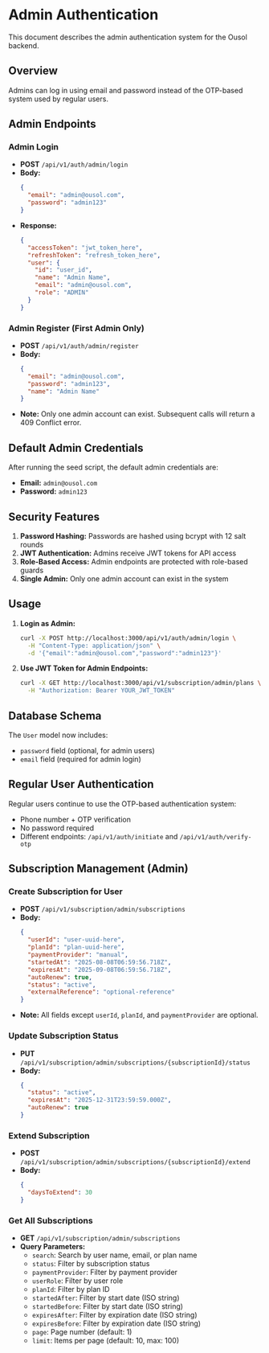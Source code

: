# Admin Authentication

This document describes the admin authentication system for the Ousol backend.

## Overview

Admins can log in using email and password instead of the OTP-based system used by regular users.

## Admin Endpoints

### Admin Login

- **POST** `/api/v1/auth/admin/login`
- **Body:**
  ```json
  {
    "email": "admin@ousol.com",
    "password": "admin123"
  }
  ```
- **Response:**
  ```json
  {
    "accessToken": "jwt_token_here",
    "refreshToken": "refresh_token_here",
    "user": {
      "id": "user_id",
      "name": "Admin Name",
      "email": "admin@ousol.com",
      "role": "ADMIN"
    }
  }
  ```

### Admin Register (First Admin Only)

- **POST** `/api/v1/auth/admin/register`
- **Body:**
  ```json
  {
    "email": "admin@ousol.com",
    "password": "admin123",
    "name": "Admin Name"
  }
  ```
- **Note:** Only one admin account can exist. Subsequent calls will return a 409 Conflict error.

## Default Admin Credentials

After running the seed script, the default admin credentials are:

- **Email:** `admin@ousol.com`
- **Password:** `admin123`

## Security Features

1. **Password Hashing:** Passwords are hashed using bcrypt with 12 salt rounds
2. **JWT Authentication:** Admins receive JWT tokens for API access
3. **Role-Based Access:** Admin endpoints are protected with role-based guards
4. **Single Admin:** Only one admin account can exist in the system

## Usage

1. **Login as Admin:**

   ```bash
   curl -X POST http://localhost:3000/api/v1/auth/admin/login \
     -H "Content-Type: application/json" \
     -d '{"email":"admin@ousol.com","password":"admin123"}'
   ```

2. **Use JWT Token for Admin Endpoints:**
   ```bash
   curl -X GET http://localhost:3000/api/v1/subscription/admin/plans \
     -H "Authorization: Bearer YOUR_JWT_TOKEN"
   ```

## Database Schema

The `User` model now includes:

- `password` field (optional, for admin users)
- `email` field (required for admin login)

## Regular User Authentication

Regular users continue to use the OTP-based authentication system:

- Phone number + OTP verification
- No password required
- Different endpoints: `/api/v1/auth/initiate` and `/api/v1/auth/verify-otp`

## Subscription Management (Admin)

### Create Subscription for User

- **POST** `/api/v1/subscription/admin/subscriptions`
- **Body:**
  ```json
  {
    "userId": "user-uuid-here",
    "planId": "plan-uuid-here",
    "paymentProvider": "manual",
    "startedAt": "2025-08-08T06:59:56.718Z",
    "expiresAt": "2025-09-08T06:59:56.718Z",
    "autoRenew": true,
    "status": "active",
    "externalReference": "optional-reference"
  }
  ```
- **Note:** All fields except `userId`, `planId`, and `paymentProvider` are optional.

### Update Subscription Status

- **PUT** `/api/v1/subscription/admin/subscriptions/{subscriptionId}/status`
- **Body:**
  ```json
  {
    "status": "active",
    "expiresAt": "2025-12-31T23:59:59.000Z",
    "autoRenew": true
  }
  ```

### Extend Subscription

- **POST** `/api/v1/subscription/admin/subscriptions/{subscriptionId}/extend`
- **Body:**
  ```json
  {
    "daysToExtend": 30
  }
  ```

### Get All Subscriptions

- **GET** `/api/v1/subscription/admin/subscriptions`
- **Query Parameters:**
  - `search`: Search by user name, email, or plan name
  - `status`: Filter by subscription status
  - `paymentProvider`: Filter by payment provider
  - `userRole`: Filter by user role
  - `planId`: Filter by plan ID
  - `startedAfter`: Filter by start date (ISO string)
  - `startedBefore`: Filter by start date (ISO string)
  - `expiresAfter`: Filter by expiration date (ISO string)
  - `expiresBefore`: Filter by expiration date (ISO string)
  - `page`: Page number (default: 1)
  - `limit`: Items per page (default: 10, max: 100)
